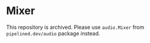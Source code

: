 # Mixer

This repository is archived. Please use `audio.Mixer` from `pipelined.dev/audio` package instead.